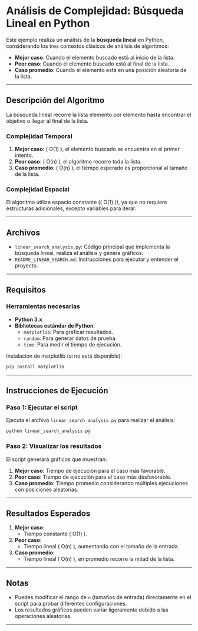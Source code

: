    
# Análisis de Complejidad: Búsqueda Lineal en Python

Este ejemplo realiza un análisis de la **búsqueda lineal** en Python, considerando los tres contextos clásicos de análisis de algoritmos:
- **Mejor caso**: Cuando el elemento buscado está al inicio de la lista.
- **Peor caso**: Cuando el elemento buscado está al final de la lista.
- **Caso promedio**: Cuando el elemento está en una posición aleatoria de la lista.

---

## **Descripción del Algoritmo**

La búsqueda lineal recorre la lista elemento por elemento hasta encontrar el objetivo o llegar al final de la lista.

### **Complejidad Temporal**
1. **Mejor caso**: \( O(1) \), el elemento buscado se encuentra en el primer intento.
2. **Peor caso**: \( O(n) \), el algoritmo recorre toda la lista.
3. **Caso promedio**: \( O(n) \), el tiempo esperado es proporcional al tamaño de la lista.

### **Complejidad Espacial**
El algoritmo utiliza espacio constante (\( O(1) \)), ya que no requiere estructuras adicionales, excepto variables para iterar.

---

## **Archivos**

- `linear_search_analysis.py`: Código principal que implementa la búsqueda lineal, realiza el análisis y genera gráficos.
- `README_LINEAR_SEARCH.md`: Instrucciones para ejecutar y entender el proyecto.

---

## **Requisitos**

### Herramientas necesarias
- **Python 3.x**
- **Bibliotecas estándar de Python**:
  - `matplotlib`: Para graficar resultados.
  - `random`: Para generar datos de prueba.
  - `time`: Para medir el tiempo de ejecución.

Instalación de matplotlib (si no está disponible):
```bash
pip install matplotlib
```

---

## **Instrucciones de Ejecución**

### Paso 1: Ejecutar el script
Ejecuta el archivo `linear_search_analysis.py` para realizar el análisis:
```bash
python linear_search_analysis.py
```

### Paso 2: Visualizar los resultados
El script generará gráficos que muestran:
1. **Mejor caso**: Tiempo de ejecución para el caso más favorable.
2. **Peor caso**: Tiempo de ejecución para el caso más desfavorable.
3. **Caso promedio**: Tiempo promedio considerando múltiples ejecuciones con posiciones aleatorias.

---

## **Resultados Esperados**

1. **Mejor caso**:
   - Tiempo constante \( O(1) \).
2. **Peor caso**:
   - Tiempo lineal \( O(n) \), aumentando con el tamaño de la entrada.
3. **Caso promedio**:
   - Tiempo lineal \( O(n) \), en promedio recorre la mitad de la lista.

---

## **Notas**

- Puedes modificar el rango de `n` (tamaños de entrada) directamente en el script para probar diferentes configuraciones.
- Los resultados gráficos pueden variar ligeramente debido a las operaciones aleatorias.

---

